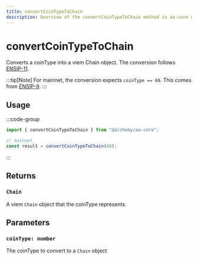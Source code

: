 ```yaml
---
title: convertCoinTypeToChain
description: Overview of the convertCoinTypeToChain method in aa-core utils
---
```



# convertCoinTypeToChain

Converts a coinType into a viem Chain object. The conversion follows [ENSIP-11](https://docs.ens.domains/ens-improvement-proposals/ensip-11-evmchain-address-resolution).

:::tip[Note]
For mainnet, the conversion expects `coinType == 60`. This comes from [ENSIP-9](https://docs.ens.domains/ens-improvement-proposals/ensip-9-multichain-address-resolution).
:::

## Usage

:::code-group

```ts [example.ts]
import { convertCoinTypeToChain } from "@alchemy/aa-core";

// mainnet
const result = convertCoinTypeToChain(60);
```

:::

## Returns

### `Chain`

A viem `Chain` object that the coinType represents

## Parameters

### `coinType: number`

The coinType to convert to a `Chain` object
